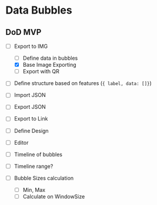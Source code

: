 # Data Bubbles

## DoD MVP

- [ ] Export to IMG

  - [ ] Define data in bubbles
  - [x] Base Image Exporting
  - [ ] Export with QR

- [ ] Define structure based on features (`{ label, data: []}`)
- [ ] Import JSON
- [ ] Export JSON
- [ ] Export to Link
- [ ] Define Design
- [ ] Editor
- [ ] Timeline of bubbles
- [ ] Timeline range?

- [ ] Bubble Sizes calculation
  - [ ] Min, Max
  - [ ] Calculate on WindowSize
